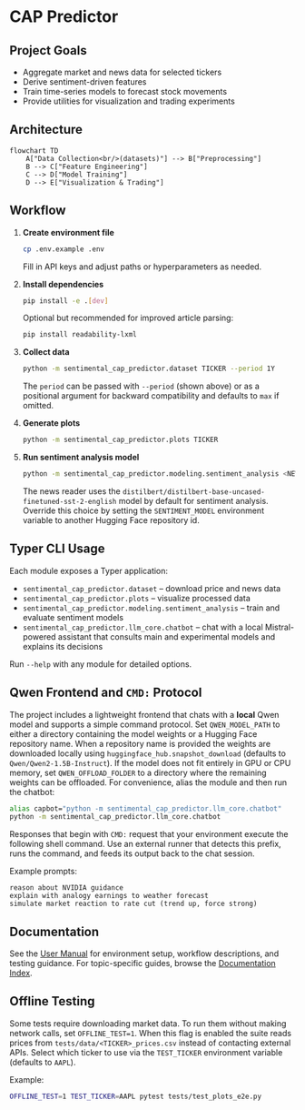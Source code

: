 # CAP Predictor

## Project Goals
- Aggregate market and news data for selected tickers
- Derive sentiment-driven features
- Train time-series models to forecast stock movements
- Provide utilities for visualization and trading experiments

## Architecture
```mermaid
flowchart TD
    A["Data Collection<br/>(datasets)"] --> B["Preprocessing"]
    B --> C["Feature Engineering"]
    C --> D["Model Training"]
    D --> E["Visualization & Trading"]
```

## Workflow
1. **Create environment file**
   ```bash
   cp .env.example .env
   ```
   Fill in API keys and adjust paths or hyperparameters as needed.
2. **Install dependencies**
   ```bash
   pip install -e .[dev]
   ```
   Optional but recommended for improved article parsing:

   ```bash
   pip install readability-lxml
   ```
3. **Collect data**
   ```bash
   python -m sentimental_cap_predictor.dataset TICKER --period 1Y
   ```
   The `period` can be passed with `--period` (shown above) or as a positional
   argument for backward compatibility and defaults to `max` if omitted.
4. **Generate plots**
   ```bash
   python -m sentimental_cap_predictor.plots TICKER
   ```
5. **Run sentiment analysis model**
   ```bash
   python -m sentimental_cap_predictor.modeling.sentiment_analysis <NEWS_PATH>
   ```
   The news reader uses the
   `distilbert/distilbert-base-uncased-finetuned-sst-2-english` model by
   default for sentiment analysis. Override this choice by setting the
   `SENTIMENT_MODEL` environment variable to another Hugging Face repository
   id.

## Typer CLI Usage
Each module exposes a Typer application:
- `sentimental_cap_predictor.dataset` – download price and news data
- `sentimental_cap_predictor.plots` – visualize processed data
- `sentimental_cap_predictor.modeling.sentiment_analysis` – train and evaluate sentiment models
- `sentimental_cap_predictor.llm_core.chatbot` – chat with a local Mistral-powered assistant that consults main and experimental models and explains its decisions

Run `--help` with any module for detailed options.

## Qwen Frontend and `CMD:` Protocol

The project includes a lightweight frontend that chats with a **local** Qwen
model and supports a simple command protocol. Set `QWEN_MODEL_PATH` to either a
directory containing the model weights or a Hugging Face repository name. When
a repository name is provided the weights are downloaded locally using
`huggingface_hub.snapshot_download` (defaults to `Qwen/Qwen2-1.5B-Instruct`). If
the model does not fit entirely in GPU or CPU memory, set
`QWEN_OFFLOAD_FOLDER` to a directory where the remaining weights can be
offloaded. For convenience, alias the module and then run the chatbot:

```bash
alias capbot="python -m sentimental_cap_predictor.llm_core.chatbot"
python -m sentimental_cap_predictor.llm_core.chatbot
```

Responses that begin with `CMD:` request that your environment execute the
following shell command. Use an external runner that detects this prefix,
runs the command, and feeds its output back to the chat session.

Example prompts:

```text
reason about NVIDIA guidance
explain with analogy earnings to weather forecast
simulate market reaction to rate cut (trend up, force strong)
```

## Documentation

See the [User Manual](docs/user_manual.md) for environment setup, workflow
descriptions, and testing guidance. For topic-specific guides, browse the
[Documentation Index](docs/index.md).

## Offline Testing

Some tests require downloading market data. To run them without making
network calls, set `OFFLINE_TEST=1`. When this flag is enabled the suite reads
prices from `tests/data/<TICKER>_prices.csv` instead of contacting external
APIs. Select which ticker to use via the `TEST_TICKER` environment variable
(defaults to `AAPL`).

Example:

```bash
OFFLINE_TEST=1 TEST_TICKER=AAPL pytest tests/test_plots_e2e.py
```
